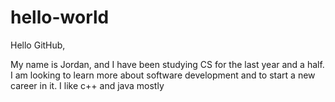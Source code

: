 # hello-world

Hello GitHub,

My name is Jordan, and I have been studying CS for the last year and a half. I am looking to learn more about software development and to start a new career in it. I like c++ and java mostly
